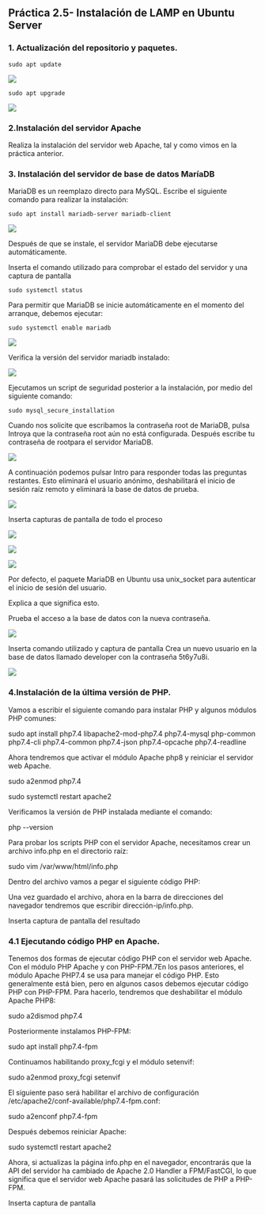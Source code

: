 ## Práctica 2.5- Instalación de LAMP en Ubuntu Server
### 1. Actualización del repositorio y paquetes.
`sudo apt update`

![](1.jpg)

`sudo apt upgrade`

![](2.jpg)

### 2.Instalación del servidor Apache

Realiza la instalación del servidor web Apache, tal y como vimos en la práctica anterior.

### 3. Instalación del servidor de base de datos MaríaDB

MariaDB es un reemplazo directo para MySQL. Escribe el siguiente comando para realizar la instalación:

`sudo apt install mariadb-server mariadb-client`

![](3.jpg)

Después de que se instale, el servidor MariaDB debe ejecutarse automáticamente.

Inserta el comando utilizado para comprobar el estado del servidor y una captura de pantalla

`sudo systemctl status`

Para permitir que MariaDB se inicie automáticamente en el momento del arranque, debemos ejecutar:

`sudo systemctl enable mariadb`

![](4.jpg)

Verifica la versión del servidor mariadb instalado:

![](5.jpg)


Ejecutamos un script de seguridad posterior a la instalación, por medio del siguiente comando:

`sudo mysql_secure_installation`

Cuando nos solicite que escribamos la contraseña root de MariaDB, pulsa Introya que la contraseña root aún no está configurada. Después escribe tu contraseña de rootpara el servidor MariaDB.

![](6.jpg)

A continuación podemos pulsar Intro para responder todas las preguntas restantes. Esto eliminará el usuario anónimo, deshabilitará el inicio de sesión raíz remoto y eliminará la base de datos de prueba.

![](7.jpg)

Inserta capturas de pantalla de todo el proceso

![](8.jpg)

![](9.jpg)

![](10.jpg)

Por defecto, el paquete MariaDB en Ubuntu usa unix_socket para autenticar el inicio de sesión del usuario.

Explica a que significa esto.

Prueba el acceso a la base de datos con la nueva contraseña.

![](11.jpg)

Inserta  comando utilizado y captura de pantalla
Crea un nuevo usuario en la base de datos llamado developer con la contraseña 5t6y7u8i.

![](12.jpg)


### 4.Instalación de la última versión de PHP.
Vamos a escribir el siguiente comando para instalar PHP y algunos módulos PHP comunes:

sudo apt install php7.4 libapache2-mod-php7.4 php7.4-mysql php-common php7.4-cli php7.4-common php7.4-json php7.4-opcache php7.4-readline

Ahora tendremos que activar el módulo Apache php8 y reiniciar el servidor web Apache.

sudo a2enmod php7.4

sudo systemctl restart apache2

Verificamos la versión de PHP instalada mediante el comando:

php --version

Para probar los scripts PHP con el servidor Apache, necesitamos crear un archivo info.php en el directorio raíz:

sudo vim /var/www/html/info.php

Dentro del archivo vamos a pegar el siguiente código PHP:

<?php phpinfo(); ?>

Una vez guardado el archivo, ahora en la barra de direcciones del navegador tendremos que escribir dirección-ip/info.php.

Inserta captura de pantalla del resultado



### 4.1 Ejecutando código PHP en Apache.

Tenemos dos formas de ejecutar código PHP con el servidor web Apache. Con el módulo PHP Apache y con PHP-FPM.7En los pasos anteriores, el módulo Apache PHP7.4 se usa para manejar el código PHP. Esto generalmente está bien, pero en algunos casos debemos ejecutar código PHP con PHP-FPM. Para hacerlo, tendremos que deshabilitar el módulo Apache PHP8:

sudo a2dismod php7.4

Posteriormente instalamos PHP-FPM:

sudo apt install php7.4-fpm

Continuamos habilitando proxy_fcgi y el módulo setenvif:

sudo a2enmod proxy_fcgi setenvif

El siguiente paso será habilitar el archivo de configuración /etc/apache2/conf-available/php7.4-fpm.conf:

sudo a2enconf php7.4-fpm

Después debemos reiniciar Apache:

sudo systemctl restart apache2

Ahora, si actualizas la página info.php en el navegador, encontrarás que la API del servidor ha cambiado de Apache 2.0 Handler a FPM/FastCGI, lo que significa que el servidor web Apache pasará las solicitudes de PHP a PHP-FPM.

Inserta   captura de pantalla
